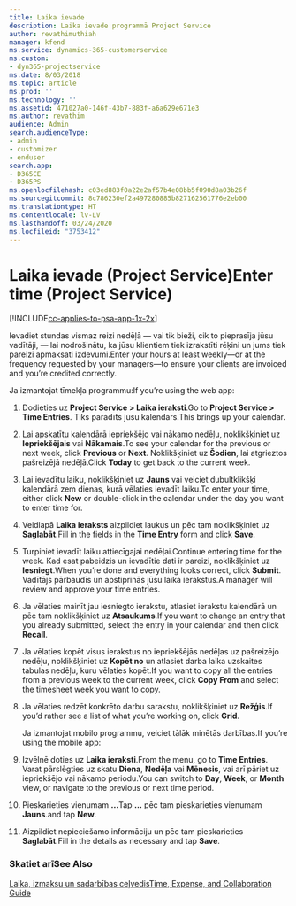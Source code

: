 ```yaml
---
title: Laika ievade
description: Laika ievade programmā Project Service
author: revathimuthiah
manager: kfend
ms.service: dynamics-365-customerservice
ms.custom:
- dyn365-projectservice
ms.date: 8/03/2018
ms.topic: article
ms.prod: ''
ms.technology: ''
ms.assetid: 471027a0-146f-43b7-883f-a6a629e671e3
ms.author: revathim
audience: Admin
search.audienceType:
- admin
- customizer
- enduser
search.app:
- D365CE
- D365PS
ms.openlocfilehash: c03ed883f0a22e2af57b4e08bb5f090d8a03b26f
ms.sourcegitcommit: 8c786230ef2a497280885b827162561776e2eb00
ms.translationtype: HT
ms.contentlocale: lv-LV
ms.lasthandoff: 03/24/2020
ms.locfileid: "3753412"
---
```

# <a name="enter-time-project-service"></a><span data-ttu-id="6c75c-103">Laika ievade (Project Service)</span><span class="sxs-lookup"><span data-stu-id="6c75c-103">Enter time (Project Service)</span></span>

[!INCLUDE[cc-applies-to-psa-app-1x-2x](../includes/cc-applies-to-psa-app-1x-2x.md)]

<span data-ttu-id="6c75c-104">Ievadiet stundas vismaz reizi nedēļā — vai tik bieži, cik to pieprasīja jūsu vadītāji, — lai nodrošinātu, ka jūsu klientiem tiek izrakstīti rēķini un jums tiek pareizi apmaksati izdevumi.</span><span class="sxs-lookup"><span data-stu-id="6c75c-104">Enter your hours at least weekly—or at the frequency requested by your managers—to ensure your clients are invoiced and you’re credited correctly.</span></span>  
  
 <span data-ttu-id="6c75c-105">Ja izmantojat tīmekļa programmu:</span><span class="sxs-lookup"><span data-stu-id="6c75c-105">If you’re using the web app:</span></span>  
  
1. <span data-ttu-id="6c75c-106">Dodieties uz **Project Service > Laika ieraksti**.</span><span class="sxs-lookup"><span data-stu-id="6c75c-106">Go to **Project Service > Time Entries**.</span></span> <span data-ttu-id="6c75c-107">Tiks parādīts jūsu kalendārs.</span><span class="sxs-lookup"><span data-stu-id="6c75c-107">This brings up your calendar.</span></span>  
  
2. <span data-ttu-id="6c75c-108">Lai apskatītu kalendārā iepriekšējo vai nākamo nedēļu, noklikšķiniet uz **Iepriekšējais** vai **Nākamais**.</span><span class="sxs-lookup"><span data-stu-id="6c75c-108">To see your calendar for the previous or next week, click **Previous** or **Next**.</span></span> <span data-ttu-id="6c75c-109">Noklikšķiniet uz **Šodien**, lai atgrieztos pašreizējā nedēļā.</span><span class="sxs-lookup"><span data-stu-id="6c75c-109">Click **Today** to get back to the current week.</span></span>  
  
3. <span data-ttu-id="6c75c-110">Lai ievadītu laiku, noklikšķiniet uz **Jauns** vai veiciet dubultklikšķi kalendārā zem dienas, kurā vēlaties ievadīt laiku.</span><span class="sxs-lookup"><span data-stu-id="6c75c-110">To enter your time, either click **New** or double-click in the calendar under the day you want to enter time for.</span></span>  
  
4. <span data-ttu-id="6c75c-111">Veidlapā **Laika ieraksts** aizpildiet laukus un pēc tam noklikšķiniet uz **Saglabāt**.</span><span class="sxs-lookup"><span data-stu-id="6c75c-111">Fill in the fields in the **Time Entry** form and click **Save**.</span></span>  
  
5. <span data-ttu-id="6c75c-112">Turpiniet ievadīt laiku attiecīgajai nedēļai.</span><span class="sxs-lookup"><span data-stu-id="6c75c-112">Continue entering time for the week.</span></span> <span data-ttu-id="6c75c-113">Kad esat pabeidzis un ievadītie dati ir pareizi, noklikšķiniet uz **Iesniegt**.</span><span class="sxs-lookup"><span data-stu-id="6c75c-113">When you’re done and everything looks correct, click **Submit**.</span></span> <span data-ttu-id="6c75c-114">Vadītājs pārbaudīs un apstiprinās jūsu laika ierakstus.</span><span class="sxs-lookup"><span data-stu-id="6c75c-114">A manager will review and approve your time entries.</span></span>  
  
6. <span data-ttu-id="6c75c-115">Ja vēlaties mainīt jau iesniegto ierakstu, atlasiet ierakstu kalendārā un pēc tam noklikšķiniet uz **Atsaukums**.</span><span class="sxs-lookup"><span data-stu-id="6c75c-115">If you want to change an entry that you already submitted, select the entry in your calendar and then click **Recall**.</span></span>  
  
7. <span data-ttu-id="6c75c-116">Ja vēlaties kopēt visus ierakstus no iepriekšējās nedēļas uz pašreizējo nedēļu, noklikšķiniet uz **Kopēt no** un atlasiet darba laika uzskaites tabulas nedēļu, kuru vēlaties kopēt.</span><span class="sxs-lookup"><span data-stu-id="6c75c-116">If you want to copy all the entries from a previous week to the current week, click **Copy From** and select the timesheet week you want to copy.</span></span>  
  
8. <span data-ttu-id="6c75c-117">Ja vēlaties redzēt konkrēto darbu sarakstu, noklikšķiniet uz **Režģis**.</span><span class="sxs-lookup"><span data-stu-id="6c75c-117">If you’d rather see a list of what you’re working on, click **Grid**.</span></span>  
  
   <span data-ttu-id="6c75c-118">Ja izmantojat mobilo programmu, veiciet tālāk minētās darbības.</span><span class="sxs-lookup"><span data-stu-id="6c75c-118">If you’re using the mobile app:</span></span>  
  
9. <span data-ttu-id="6c75c-119">Izvēlnē doties uz **Laika ieraksti**.</span><span class="sxs-lookup"><span data-stu-id="6c75c-119">From the menu, go to **Time Entries**.</span></span>     <span data-ttu-id="6c75c-120">Varat pārslēgties uz skatu **Diena**, **Nedēļa** vai **Mēnesis**, vai arī pāriet uz iepriekšējo vai nākamo periodu.</span><span class="sxs-lookup"><span data-stu-id="6c75c-120">You can switch to **Day**, **Week**, or **Month** view, or navigate to the previous or next time period.</span></span>  
  
10. <span data-ttu-id="6c75c-121">Pieskarieties vienumam **…**</span><span class="sxs-lookup"><span data-stu-id="6c75c-121">Tap **…**</span></span> <span data-ttu-id="6c75c-122">pēc tam pieskarieties vienumam **Jauns**.</span><span class="sxs-lookup"><span data-stu-id="6c75c-122">and tap **New**.</span></span>  
  
11. <span data-ttu-id="6c75c-123">Aizpildiet nepieciešamo informāciju un pēc tam pieskarieties **Saglabāt**.</span><span class="sxs-lookup"><span data-stu-id="6c75c-123">Fill in the details as necessary and tap **Save**.</span></span>  
  
### <a name="see-also"></a><span data-ttu-id="6c75c-124">Skatiet arī</span><span class="sxs-lookup"><span data-stu-id="6c75c-124">See Also</span></span>  
 [<span data-ttu-id="6c75c-125">Laika, izmaksu un sadarbības ceļvedis</span><span class="sxs-lookup"><span data-stu-id="6c75c-125">Time, Expense, and Collaboration Guide</span></span>](../project-service/time-expense-collaboration-guide.md)
